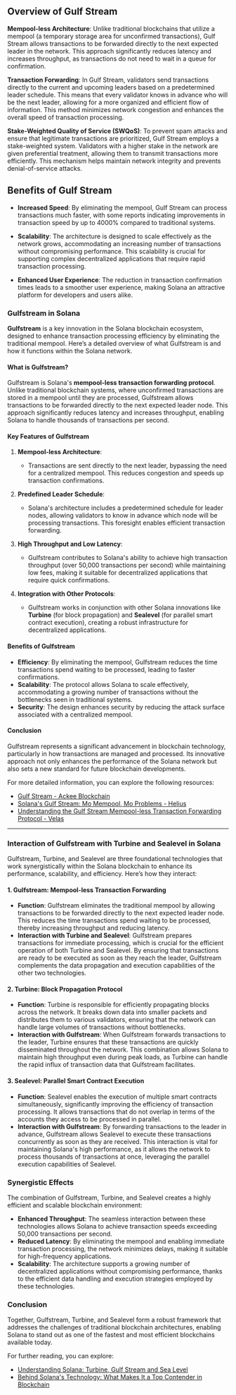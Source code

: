 **Overview of Gulf Stream**
---------------------------

**Mempool-less Architecture**: Unlike traditional blockchains that utilize a mempool (a temporary storage area for unconfirmed transactions), Gulf Stream allows transactions to be forwarded directly to the next expected leader in the network. This approach significantly reduces latency and increases throughput, as transactions do not need to wait in a queue for confirmation.

**Transaction Forwarding**: In Gulf Stream, validators send transactions directly to the current and upcoming leaders based on a predetermined leader schedule. This means that every validator knows in advance who will be the next leader, allowing for a more organized and efficient flow of information. This method minimizes network congestion and enhances the overall speed of transaction processing.

**Stake-Weighted Quality of Service (SWQoS)**: To prevent spam attacks and ensure that legitimate transactions are prioritized, Gulf Stream employs a stake-weighted system. Validators with a higher stake in the network are given preferential treatment, allowing them to transmit transactions more efficiently. This mechanism helps maintain network integrity and prevents denial-of-service attacks.

**Benefits of Gulf Stream**
---------------------------

-   **Increased Speed**: By eliminating the mempool, Gulf Stream can process transactions much faster, with some reports indicating improvements in transaction speed by up to 4000% compared to traditional systems.

-   **Scalability**: The architecture is designed to scale effectively as the network grows, accommodating an increasing number of transactions without compromising performance. This scalability is crucial for supporting complex decentralized applications that require rapid transaction processing.

-   **Enhanced User Experience**: The reduction in transaction confirmation times leads to a smoother user experience, making Solana an attractive platform for developers and users alike.


### Gulfstream in Solana

**Gulfstream** is a key innovation in the Solana blockchain ecosystem, designed to enhance transaction processing efficiency by eliminating the traditional mempool. Here’s a detailed overview of what Gulfstream is and how it functions within the Solana network.

#### What is Gulfstream?

Gulfstream is Solana's **mempool-less transaction forwarding protocol**. Unlike traditional blockchain systems, where unconfirmed transactions are stored in a mempool until they are processed, Gulfstream allows transactions to be forwarded directly to the next expected leader node. This approach significantly reduces latency and increases throughput, enabling Solana to handle thousands of transactions per second.

#### Key Features of Gulfstream

1. **Mempool-less Architecture**: 
   - Transactions are sent directly to the next leader, bypassing the need for a centralized mempool. This reduces congestion and speeds up transaction confirmations.

2. **Predefined Leader Schedule**: 
   - Solana's architecture includes a predetermined schedule for leader nodes, allowing validators to know in advance which node will be processing transactions. This foresight enables efficient transaction forwarding.

3. **High Throughput and Low Latency**: 
   - Gulfstream contributes to Solana's ability to achieve high transaction throughput (over 50,000 transactions per second) while maintaining low fees, making it suitable for decentralized applications that require quick confirmations.

4. **Integration with Other Protocols**: 
   - Gulfstream works in conjunction with other Solana innovations like **Turbine** (for block propagation) and **Sealevel** (for parallel smart contract execution), creating a robust infrastructure for decentralized applications.

#### Benefits of Gulfstream

- **Efficiency**: By eliminating the mempool, Gulfstream reduces the time transactions spend waiting to be processed, leading to faster confirmations.
- **Scalability**: The protocol allows Solana to scale effectively, accommodating a growing number of transactions without the bottlenecks seen in traditional systems.
- **Security**: The design enhances security by reducing the attack surface associated with a centralized mempool.

#### Conclusion

Gulfstream represents a significant advancement in blockchain technology, particularly in how transactions are managed and processed. Its innovative approach not only enhances the performance of the Solana network but also sets a new standard for future blockchain developments.

For more detailed information, you can explore the following resources:
- [Gulf Stream - Ackee Blockchain](https://ackee.xyz/solana/book/latest/chapter2/gulf-stream/)
- [Solana's Gulf Stream: Mo Mempool, Mo Problems - Helius](https://www.helius.dev/blog/solana-gulf-stream)
- [Understanding the Gulf Stream Mempool-less Transaction Forwarding Protocol - Velas](https://velas.com/en/blog/velas-understanding-the-gulf-stream-mempool-less-transaction-forwarding-protocol)

----
### Interaction of Gulfstream with Turbine and Sealevel in Solana

Gulfstream, Turbine, and Sealevel are three foundational technologies that work synergistically within the Solana blockchain to enhance its performance, scalability, and efficiency. Here’s how they interact:

#### 1. **Gulfstream: Mempool-less Transaction Forwarding**
- **Function**: Gulfstream eliminates the traditional mempool by allowing transactions to be forwarded directly to the next expected leader node. This reduces the time transactions spend waiting to be processed, thereby increasing throughput and reducing latency.
- **Interaction with Turbine and Sealevel**: Gulfstream prepares transactions for immediate processing, which is crucial for the efficient operation of both Turbine and Sealevel. By ensuring that transactions are ready to be executed as soon as they reach the leader, Gulfstream complements the data propagation and execution capabilities of the other two technologies.

#### 2. **Turbine: Block Propagation Protocol**
- **Function**: Turbine is responsible for efficiently propagating blocks across the network. It breaks down data into smaller packets and distributes them to various validators, ensuring that the network can handle large volumes of transactions without bottlenecks.
- **Interaction with Gulfstream**: When Gulfstream forwards transactions to the leader, Turbine ensures that these transactions are quickly disseminated throughout the network. This combination allows Solana to maintain high throughput even during peak loads, as Turbine can handle the rapid influx of transaction data that Gulfstream facilitates.

#### 3. **Sealevel: Parallel Smart Contract Execution**
- **Function**: Sealevel enables the execution of multiple smart contracts simultaneously, significantly improving the efficiency of transaction processing. It allows transactions that do not overlap in terms of the accounts they access to be processed in parallel.
- **Interaction with Gulfstream**: By forwarding transactions to the leader in advance, Gulfstream allows Sealevel to execute these transactions concurrently as soon as they are received. This interaction is vital for maintaining Solana's high performance, as it allows the network to process thousands of transactions at once, leveraging the parallel execution capabilities of Sealevel.

### Synergistic Effects
The combination of Gulfstream, Turbine, and Sealevel creates a highly efficient and scalable blockchain environment:
- **Enhanced Throughput**: The seamless interaction between these technologies allows Solana to achieve transaction speeds exceeding 50,000 transactions per second.
- **Reduced Latency**: By eliminating the mempool and enabling immediate transaction processing, the network minimizes delays, making it suitable for high-frequency applications.
- **Scalability**: The architecture supports a growing number of decentralized applications without compromising performance, thanks to the efficient data handling and execution strategies employed by these technologies.

### Conclusion
Together, Gulfstream, Turbine, and Sealevel form a robust framework that addresses the challenges of traditional blockchain architectures, enabling Solana to stand out as one of the fastest and most efficient blockchains available today.

For further reading, you can explore:
- [Understanding Solana: Turbine, Gulf Stream and Sea Level](https://medium.com/@Burgeonxyz/understanding-solana-turbine-gulf-stream-and-sea-level-742f382b67f6)
- [Behind Solana's Technology: What Makes It a Top Contender in Blockchain](https://www.tamoco.com/blog/behind-solanas-technology-what-makes-it-a-top-contender-in-blockchain/)